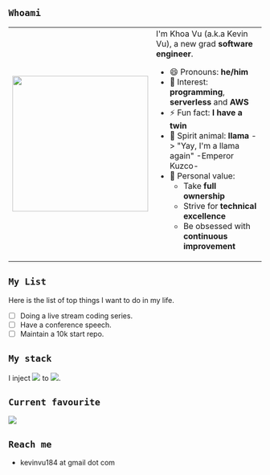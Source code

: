 ## `Whoami`
<table align="center">
	<td>
		<img src="https://user-images.githubusercontent.com/43775190/129565174-fddaf369-5e6a-4ef6-b96d-c2939b981d93.gif" width="270px" />
	</td>
	<td>
		<div> I'm Khoa Vu (a.k.a Kevin Vu), a new grad <strong>software engineer</strong>. </div>
		<ul>
			<li>😄 Pronouns: <strong>he/him</strong>
			</li>
			<li>🌟 Interest: <strong>programming</strong>, <strong>serverless</strong> and <strong>AWS</strong>
			</li>
			<li>⚡ Fun fact: <strong>I have a twin</strong>
			</li>
			<li>🦙 Spirit animal: <strong>llama</strong> -> "Yay, I'm a llama again" -Emperor Kuzco- </li>
			<li> 🥇 Personal value: <ul>
					<li>Take <strong>full ownership</strong>
					</li>
					<li>Strive for <strong>technical excellence</strong>
					</li>
					<li>Be obsessed with <strong>continuous improvement</strong>
					</li>
				</ul>
			</li>
		</ul>
	</td>
</table>

## `My List`
Here is the list of top things I want to do in my life.
- [ ] Doing a live stream coding series.
- [ ] Have a conference speech.
- [ ] Maintain a 10k start repo.

## `My stack`
I inject <img src="https://img.icons8.com/color/96/000000/typescript.png"/> to <img src="https://img.icons8.com/color/96/000000/amazon-web-services.png"/>.

## `Current favourite`
<img src="https://img.icons8.com/color/96/000000/python--v1.png"/>

## `Reach me`
 - kevinvu184  at gmail dot com
